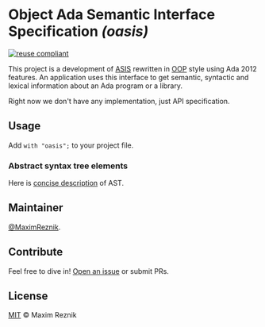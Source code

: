 Object Ada Semantic Interface Specification _(oasis)_
=========================================

[![reuse compliant](https://img.shields.io/badge/reuse-compliant-green.svg)](https://reuse.software/)

This project is a development of [ASIS](https://www.sigada.org/WG/asiswg/) rewritten in
[OOP](https://en.wikipedia.org/wiki/Object-oriented_programming) style using Ada 2012
features. An application uses this interface to get semantic, syntactic and lexical
information about an Ada program or a library.

Right now we don't have any implementation, just API specification.

## Usage
Add `with "oasis";` to your project file.

### Abstract syntax tree elements
Here is [concise description](docs/ast.md) of AST.

## Maintainer

[@MaximReznik](https://github.com/reznikmm).

## Contribute

Feel free to dive in!
[Open an issue](https://github.com/reznikmm/oasis/issues/new)
or submit PRs.

## License

[MIT](LICENSE) © Maxim Reznik

